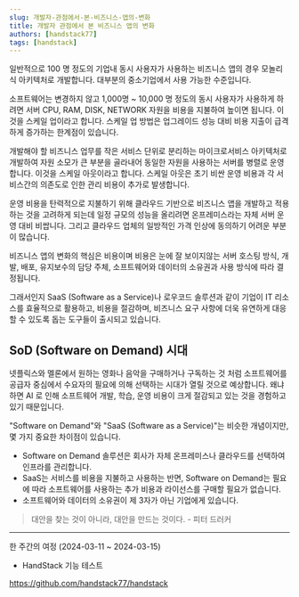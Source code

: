 ```yaml
---
slug: 개발자-관점에서-본-비즈니스-앱의-변화
title: 개발자 관점에서 본 비즈니스 앱의 변화
authors: [handstack77]
tags: [handstack]
---
```


일반적으로 100 명 정도의 기업내 동시 사용자가 사용하는 비즈니스 앱의 경우 모놀리식 아키텍처로 개발합니다. 대부분의 중소기업에서 사용 가능한 수준입니다.

소프트웨어는 변경하지 않고 1,000명 ~ 10,000 명 정도의 동시 사용자가 사용하게 하려면 서버 CPU, RAM, DISK, NETWORK 자원을 비용을 지불하여 높이면 됩니다. 이것을 스케일 업이라고 합니다. 스케일 업 방법은 업그레이드 성능 대비 비용 지출이 급격하게 증가하는 한계점이 있습니다. 

개발해야 할 비즈니스 업무를 작은 서비스 단위로 분리하는 마이크로서비스 아키텍처로 개발하여 자원 소모가 큰 부분을 골라내어 동일한 자원을 사용하는 서버를 병렬로 운영합니다. 이것을 스케일 아웃이라고 합니다. 스케일 아웃은 초기 비싼 운영 비용과 각 서비스간의 의존도로 인한 관리 비용이 추가로 발생합니다.

운영 비용을 탄력적으로 지불하기 위해 클라우드 기반으로 비즈니스 앱을 개발하고 적용하는 것을 고려하게 되는데 일정 규모의 성능을 올리려면 온프레미스라는 자체 서버 운영 대비 비쌉니다. 그리고 클라우드 업체의 일방적인 가격 인상에 동의하기 어려운 부분이 많습니다.

비즈니스 앱의 변화의 핵심은 비용이며 비용은 눈에 잘 보이지않는 서버 호스팅 방식, 개발, 배포, 유지보수의 담당 주체, 소프트웨어와 데이터의 소유권과 사용 방식에 따라 결정됩니다.

그래서인지 SaaS (Software as a Service)나 로우코드 솔루션과 같이 기업이 IT 리소스를 효율적으로 활용하고, 비용을 절감하며, 비즈니스 요구 사항에 더욱 유연하게 대응할 수 있도록 돕는 도구들이 출시되고 있습니다.

## SoD (Software on Demand) 시대

넷플릭스와 멜론에서 원하는 영화나 음악을 구매하거나 구독하는 것 처럼 소프트웨어를 공급자 중심에서 수요자의 필요에 의해 선택하는 시대가 열릴 것으로 예상합니다. 왜냐하면 AI 로 인해 소프트웨어 개발, 학습, 운영 비용이 크게 절감되고 있는 것을 경험하고 있기 때문입니다. 

"Software on Demand"와 "SaaS (Software as a Service)"는 비슷한 개념이지만, 몇 가지 중요한 차이점이 있습니다.

* Software on Demand 솔루션은 회사가 자체 온프레미스나 클라우드를 선택하여 인프라를 관리합니다.
* SaaS는 서비스를 비용을 지불하고 사용하는 반면, Software on Demand는 필요에 따라 소프트웨어를 사용하는 추가 비용과 라이선스를 구매할 필요가 없습니다.
* 소프트웨어와 데이터의 소유권이 제 3자가 아닌 기업에게 있습니다.

> 대안을 찾는 것이 아니라, 대안을 만드는 것이다. - 피터 드러커

---

한 주간의 여정 (2024-03-11 ~ 2024-03-15)

* HandStack 기능 테스트

https://github.com/handstack77/handstack